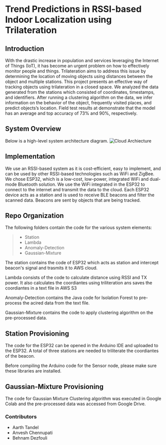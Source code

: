 # Trend Predictions in RSSI-based Indoor Localization using Trilateration

## Introduction 
With the drastic increase in population and services leveraging the Internet of Things (IoT), it has become an urgent problem on how to effectively monitor people and things.
Trilateration aims to address this issue by determining the location of moving objects using distances between the object and multiple stations. 
This project presents an effective way of tracking objects using trilateration in a closed space. 
We analyzed the data generated from the stations which consisted of coordinates, timestamps, and identifiers. 
After running a clustering algorithm on the data, we infer information on the behavior of the object, frequently visited places, and predict objects’s location. 
Field test results at demonstrate that the model has an average and top accuracy of 73\% and 90\%, respectively.

## System Overview
Below is a high-level system architecture diagram.
![Cloud Archiecture](https://matrixvideo.s3.amazonaws.com/BlockDiagram-1.png)

## Implementation
We use an RSSI-based system as it is cost-efficient, easy to implement, and can be used by other RSSI-based technologies such as WiFi and ZigBee. We chose ESP32, which is a low-cost, low-power, integrated WiFi and dual-mode Bluetooth solution. We use the WiFi integrated in the ESP32 to connect to the internet and transmit the data to the cloud. Each ESP32 device acts as a station and is used to receive BLE beacons and filter the scanned data. Beacons are sent by objects that are being tracked.

## Repo Organization
The following folders contain the code for the various system elements:

> * Station
> * Lambda
> * Anomaly-Detection
> * Gaussian-Mixture

The station contains the code of ESP32 which acts as station and intercept beacon's signal and trasmits it to AWS cloud.

Lambda consists of the code to calculate distance using RSSI and TX power. It also calculates the coordiantes using triliteration ans saves the coordiantes in a text file in AWS S3

Anomaly-Detection contains the Java code for Isolation Forest to pre-process the acired data from the text file. 

Gaussian-Mixture contains the code to apply clustering algorithm on the pre-processed data.

## Station Provisioning
The code for the ESP32 can be opened in the Arduino IDE and uploaded to the ESP32. A total of three stations are needed to triliterate the coordiantes of the beacon. 

Before compiling the Arduino code for the Sensor node, please make sure these libraries are installed.

## Gaussian-Mixture Provisioning
The code for Gaussian Mixture Clustering algorithm was executed in Google Colab and the pre-processed data was accessed from Google Drive. 

### Contributors
* Aarth Tandel
* Anvesh Chennupati
* Behnam Dezfouli 
